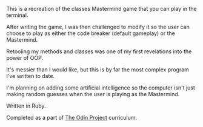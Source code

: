 This is a recreation of the classes Mastermind game that you can play in the terminal. 

After writing the game, I was then challenged to modify it so the user can choose to play as either the code breaker (default gameplay) or the Mastermind.

Retooling my methods and classes was one of my first revelations into the power of OOP. 

It's messier than I would like, but this is by far the most complex program I've written to date. 

I'm planning on adding some artificial intelligence so the computer isn't just making random guesses when the user is playing as the Mastermind. 

Written in Ruby.

Completed as a part of <a href="https://www.theodinproject.com/dashboard">The Odin Project</a> curriculum. 